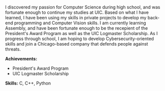 I discovered my passion for Computer Science during high school, and was fortunate enough to continue my studies at UIC.
Based on what I have learned, I have been using my skills in private projects to develop my back-end programming and Computer Vision skills.
I am currently learning Assembly, and have been fortunate enough to be the recepient of the President's Award Program as well as the UIC Logmaster Scholarship.
As I progress through school, I am hoping to develop Cybersecurity-oriented skills and join a Chicago-based company that defends people against threats.

**Achievements:**
- President's Award Program
- UIC Logmaster Scholarship

**Skills:**
C, C++, Python
